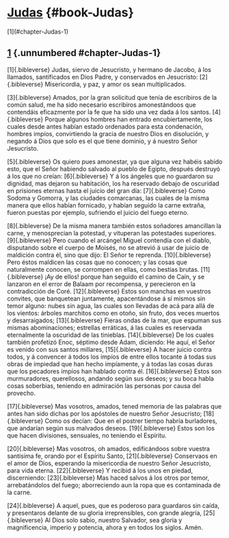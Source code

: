 # [Judas](ch001.xhtml) {#book-Judas}

<div id="chapterlinks-Judas" class="chapterlinks">[1](#chapter-Judas-1) </div>

## [1](ch068.xhtml) {.unnumbered #chapter-Judas-1} 
[1]{.bibleverse} Judas, siervo de Jesucristo, y hermano de Jacobo, á los llamados, santificados en Dios Padre, y conservados en Jesucristo: [2]{.bibleverse} Misericordia, y paz, y amor os sean multiplicados.

[3]{.bibleverse} Amados, por la gran solicitud que tenía de escribiros de la común salud, me ha sido necesario escribiros amonestándoos que contendáis eficazmente por la fe que ha sido una vez dada á los santos. [4]{.bibleverse} Porque algunos hombres han entrado encubiertamente, los cuales desde antes habían estado ordenados para esta condenación, hombres impíos, convirtiendo la gracia de nuestro Dios en disolución, y negando á Dios que solo es el que tiene dominio, y á nuestro Señor Jesucristo.

[5]{.bibleverse} Os quiero pues amonestar, ya que alguna vez habéis sabido esto, que el Señor habiendo salvado al pueblo de Egipto, después destruyó á los que no creían: [6]{.bibleverse} Y á los ángeles que no guardaron su dignidad, mas dejaron su habitación, los ha reservado debajo de oscuridad en prisiones eternas hasta el juicio del gran día: [7]{.bibleverse} Como Sodoma y Gomorra, y las ciudades comarcanas, las cuales de la misma manera que ellos habían fornicado, y habían seguido la carne extraña, fueron puestas por ejemplo, sufriendo el juicio del fuego eterno.

[8]{.bibleverse} De la misma manera también estos soñadores amancillan la carne, y menosprecian la potestad, y vituperan las potestades superiores. [9]{.bibleverse} Pero cuando el arcángel Miguel contendía con el diablo, disputando sobre el cuerpo de Moisés, no se atrevió á usar de juicio de maldición contra él, sino que dijo: El Señor te reprenda. [10]{.bibleverse} Pero éstos maldicen las cosas que no conocen; y las cosas que naturalmente conocen, se corrompen en ellas, como bestias brutas. [11]{.bibleverse} ¡Ay de ellos! porque han seguido el camino de Caín, y se lanzaron en el error de Balaam por recompensa, y perecieron en la contradicción de Coré. [12]{.bibleverse} Estos son manchas en vuestros convites, que banquetean juntamente, apacentándose á sí mismos sin temor alguno: nubes sin agua, las cuales son llevadas de acá para allá de los vientos: árboles marchitos como en otoño, sin fruto, dos veces muertos y desarraigados; [13]{.bibleverse} Fieras ondas de la mar, que espuman sus mismas abominaciones; estrellas erráticas, á las cuales es reservada eternalmente la oscuridad de las tinieblas. [14]{.bibleverse} De los cuales también profetizó Enoc, séptimo desde Adam, diciendo: He aquí, el Señor es venido con sus santos millares, [15]{.bibleverse} A hacer juicio contra todos, y á convencer á todos los impíos de entre ellos tocante á todas sus obras de impiedad que han hecho impíamente, y á todas las cosas duras que los pecadores impíos han hablado contra él. [16]{.bibleverse} Estos son murmuradores, querellosos, andando según sus deseos; y su boca habla cosas soberbias, teniendo en admiración las personas por causa del provecho.

[17]{.bibleverse} Mas vosotros, amados, tened memoria de las palabras que antes han sido dichas por los apóstoles de nuestro Señor Jesucristo; [18]{.bibleverse} Como os decían: Que en el postrer tiempo habría burladores, que andarían según sus malvados deseos. [19]{.bibleverse} Estos son los que hacen divisiones, sensuales, no teniendo el Espíritu.

[20]{.bibleverse} Mas vosotros, oh amados, edificándoos sobre vuestra santísima fe, orando por el Espíritu Santo, [21]{.bibleverse} Conservaos en el amor de Dios, esperando la misericordia de nuestro Señor Jesucristo, para vida eterna. [22]{.bibleverse} Y recibid á los unos en piedad, discerniendo: [23]{.bibleverse} Mas haced salvos á los otros por temor, arrebatándolos del fuego; aborreciendo aun la ropa que es contaminada de la carne.

[24]{.bibleverse} A aquel, pues, que es poderoso para guardaros sin caída, y presentaros delante de su gloria irreprensibles, con grande alegría, [25]{.bibleverse} Al Dios solo sabio, nuestro Salvador, sea gloria y magnificencia, imperio y potencia, ahora y en todos los siglos. Amén. 